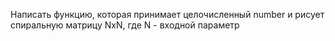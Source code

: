 Написать функцию, которая принимает целочисленный number и рисует спиральную матрицу NxN, где N - входной параметр